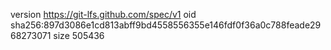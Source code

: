 version https://git-lfs.github.com/spec/v1
oid sha256:897d3086e1cd813abff9bd4558556355e146fdf0f36a0c788feade2968273071
size 505436
